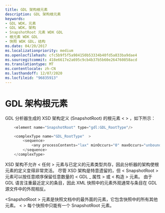 ```yaml
---
title: GDL 架构根元素
description: GDL 架构根元素
keywords:
- GDL WDK，元素
- GDL WDK，架构
- SnapshotRoot 元素 WDK GDL
- 根元素 WDK GDL
- 快照 WDK GDL，结构
ms.date: 04/20/2017
ms.localizationpriority: medium
ms.openlocfilehash: cfc5b9f5f5a984150b53334b40fd5a833ba9dae4
ms.sourcegitcommit: 418e6617e2a695c9cb4b37b5b60e264760858acd
ms.translationtype: MT
ms.contentlocale: zh-CN
ms.lasthandoff: 12/07/2020
ms.locfileid: "96835913"
---
```

# <a name="gdl-schema-root-element"></a>GDL 架构根元素


GDL 分析器生成的 XSD 架构定义 (SnapshotRoot) 的根元素 &lt; &gt; ，如下所示：

```cpp
    <element name="SnapshotRoot" type="gdl:GDL_RootType"/>

    <complexType name="GDL_RootType"  >
        <sequence>
            <any processContents="lax" minOccurs="0" maxOccurs="unbounded"/>
        </sequence>
    </complexType>
```

XSD 架构不允许 &lt; 任何 &gt; 元素与已定义的元素类型共存，因此分析器的架构使根元素的定义变得非常灵活。 尽管 XSD 架构是特意遗留的，但 &lt; SnapshotRoot &gt; 元素可以按任意顺序保留任意数量的 &lt; GDL \_ 属性 &gt; 或 &lt; 构造 &gt; 元素。 由于 GDL 语言注重最近定义的条目，因此 XML 快照中的元素外观通常与条目在 GDL 源文件中的外观相反。

&lt;SnapshotRoot &gt; 元素是快照文档中的最外面的元素，它包含快照中的所有其他元素。 &lt; &gt; 每个快照中只能有一个 SnapshotRoot 元素。

 

 




